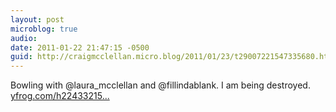 ```yaml
---
layout: post
microblog: true
audio: 
date: 2011-01-22 21:47:15 -0500
guid: http://craigmcclellan.micro.blog/2011/01/23/t29007221547335680.html
---
```

Bowling with @laura_mcclellan and @fillindablank. I am being destroyed.  [yfrog.com/h22433215...](http://yfrog.com/h224332159j)
